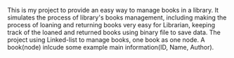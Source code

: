 This is my project to provide an easy way to manage books in a library.
It simulates the process of library's books management, including making the process of loaning and returning books very easy for Librarian, keeping track of the loaned and returned books using binary file to save data.
The project using Linked-list to manage books, one book as one node. A book(node) inlcude some example main information(ID, Name, Author).
